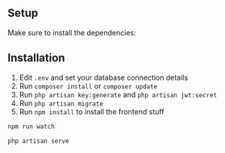 ## Setup

Make sure to install the dependencies:

## Installation

1. Edit `.env` and set your database connection details
2. Run `composer install` or `composer update`
3. Run `php artisan key:generate` and `php artisan jwt:secret`
4. Run `php artisan migrate`
5. Run `npm install` to install the frontend stuff


```bash
npm run watch
```

```bash
php artisan serve
```


